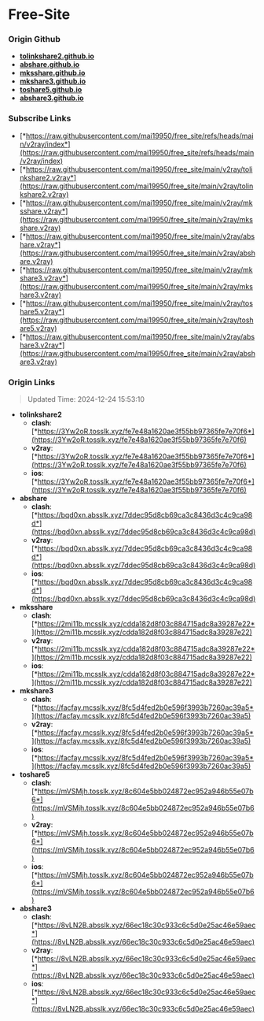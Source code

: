 # Free-Site

### Origin Github

- [**tolinkshare2.github.io**](https://github.com/tolinkshare2/tolinkshare2.github.io)
- [**abshare.github.io**](https://github.com/abshare/abshare.github.io)
- [**mksshare.github.io**](https://github.com/mksshare/mksshare.github.io)
- [**mkshare3.github.io**](https://github.com/mkshare3/mkshare3.github.io)
- [**toshare5.github.io**](https://github.com/toshare5/toshare5.github.io)
- [**abshare3.github.io**](https://github.com/abshare3/abshare3.github.io)

### Subscribe Links

- [*https://raw.githubusercontent.com/mai19950/free_site/refs/heads/main/v2ray/index*](https://raw.githubusercontent.com/mai19950/free_site/refs/heads/main/v2ray/index)
- [*https://raw.githubusercontent.com/mai19950/free_site/main/v2ray/tolinkshare2.v2ray*](https://raw.githubusercontent.com/mai19950/free_site/main/v2ray/tolinkshare2.v2ray)
- [*https://raw.githubusercontent.com/mai19950/free_site/main/v2ray/mksshare.v2ray*](https://raw.githubusercontent.com/mai19950/free_site/main/v2ray/mksshare.v2ray)
- [*https://raw.githubusercontent.com/mai19950/free_site/main/v2ray/abshare.v2ray*](https://raw.githubusercontent.com/mai19950/free_site/main/v2ray/abshare.v2ray)
- [*https://raw.githubusercontent.com/mai19950/free_site/main/v2ray/mkshare3.v2ray*](https://raw.githubusercontent.com/mai19950/free_site/main/v2ray/mkshare3.v2ray)
- [*https://raw.githubusercontent.com/mai19950/free_site/main/v2ray/toshare5.v2ray*](https://raw.githubusercontent.com/mai19950/free_site/main/v2ray/toshare5.v2ray)
- [*https://raw.githubusercontent.com/mai19950/free_site/main/v2ray/abshare3.v2ray*](https://raw.githubusercontent.com/mai19950/free_site/main/v2ray/abshare3.v2ray)

### Origin Links

> Updated Time: 2024-12-24 15:53:10

- **tolinkshare2**
  - **clash**: [*https://3Yw2oR.tosslk.xyz/fe7e48a1620ae3f55bb97365fe7e70f6*](https://3Yw2oR.tosslk.xyz/fe7e48a1620ae3f55bb97365fe7e70f6)
  - **v2ray**: [*https://3Yw2oR.tosslk.xyz/fe7e48a1620ae3f55bb97365fe7e70f6*](https://3Yw2oR.tosslk.xyz/fe7e48a1620ae3f55bb97365fe7e70f6)
  - **ios**: [*https://3Yw2oR.tosslk.xyz/fe7e48a1620ae3f55bb97365fe7e70f6*](https://3Yw2oR.tosslk.xyz/fe7e48a1620ae3f55bb97365fe7e70f6)
- **abshare**
  - **clash**: [*https://bqd0xn.absslk.xyz/7ddec95d8cb69ca3c8436d3c4c9ca98d*](https://bqd0xn.absslk.xyz/7ddec95d8cb69ca3c8436d3c4c9ca98d)
  - **v2ray**: [*https://bqd0xn.absslk.xyz/7ddec95d8cb69ca3c8436d3c4c9ca98d*](https://bqd0xn.absslk.xyz/7ddec95d8cb69ca3c8436d3c4c9ca98d)
  - **ios**: [*https://bqd0xn.absslk.xyz/7ddec95d8cb69ca3c8436d3c4c9ca98d*](https://bqd0xn.absslk.xyz/7ddec95d8cb69ca3c8436d3c4c9ca98d)
- **mksshare**
  - **clash**: [*https://2mi11b.mcsslk.xyz/cdda182d8f03c884715adc8a39287e22*](https://2mi11b.mcsslk.xyz/cdda182d8f03c884715adc8a39287e22)
  - **v2ray**: [*https://2mi11b.mcsslk.xyz/cdda182d8f03c884715adc8a39287e22*](https://2mi11b.mcsslk.xyz/cdda182d8f03c884715adc8a39287e22)
  - **ios**: [*https://2mi11b.mcsslk.xyz/cdda182d8f03c884715adc8a39287e22*](https://2mi11b.mcsslk.xyz/cdda182d8f03c884715adc8a39287e22)
- **mkshare3**
  - **clash**: [*https://facfay.mcsslk.xyz/8fc5d4fed2b0e596f3993b7260ac39a5*](https://facfay.mcsslk.xyz/8fc5d4fed2b0e596f3993b7260ac39a5)
  - **v2ray**: [*https://facfay.mcsslk.xyz/8fc5d4fed2b0e596f3993b7260ac39a5*](https://facfay.mcsslk.xyz/8fc5d4fed2b0e596f3993b7260ac39a5)
  - **ios**: [*https://facfay.mcsslk.xyz/8fc5d4fed2b0e596f3993b7260ac39a5*](https://facfay.mcsslk.xyz/8fc5d4fed2b0e596f3993b7260ac39a5)
- **toshare5**
  - **clash**: [*https://mVSMjh.tosslk.xyz/8c604e5bb024872ec952a946b55e07b6*](https://mVSMjh.tosslk.xyz/8c604e5bb024872ec952a946b55e07b6)
  - **v2ray**: [*https://mVSMjh.tosslk.xyz/8c604e5bb024872ec952a946b55e07b6*](https://mVSMjh.tosslk.xyz/8c604e5bb024872ec952a946b55e07b6)
  - **ios**: [*https://mVSMjh.tosslk.xyz/8c604e5bb024872ec952a946b55e07b6*](https://mVSMjh.tosslk.xyz/8c604e5bb024872ec952a946b55e07b6)
- **abshare3**
  - **clash**: [*https://8vLN2B.absslk.xyz/66ec18c30c933c6c5d0e25ac46e59aec*](https://8vLN2B.absslk.xyz/66ec18c30c933c6c5d0e25ac46e59aec)
  - **v2ray**: [*https://8vLN2B.absslk.xyz/66ec18c30c933c6c5d0e25ac46e59aec*](https://8vLN2B.absslk.xyz/66ec18c30c933c6c5d0e25ac46e59aec)
  - **ios**: [*https://8vLN2B.absslk.xyz/66ec18c30c933c6c5d0e25ac46e59aec*](https://8vLN2B.absslk.xyz/66ec18c30c933c6c5d0e25ac46e59aec)
